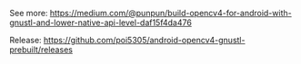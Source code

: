 See more: https://medium.com/@punpun/build-opencv4-for-android-with-gnustl-and-lower-native-api-level-daf15f4da476

Release:
https://github.com/poi5305/android-opencv4-gnustl-prebuilt/releases